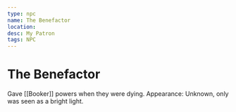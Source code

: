 ```yaml
---
type: npc
name: The Benefactor
location: 
desc: My Patron
tags: NPC
---
```


# The Benefactor 
Gave [[Booker]] powers when they were dying.
Appearance: Unknown, only was seen as a bright light.
